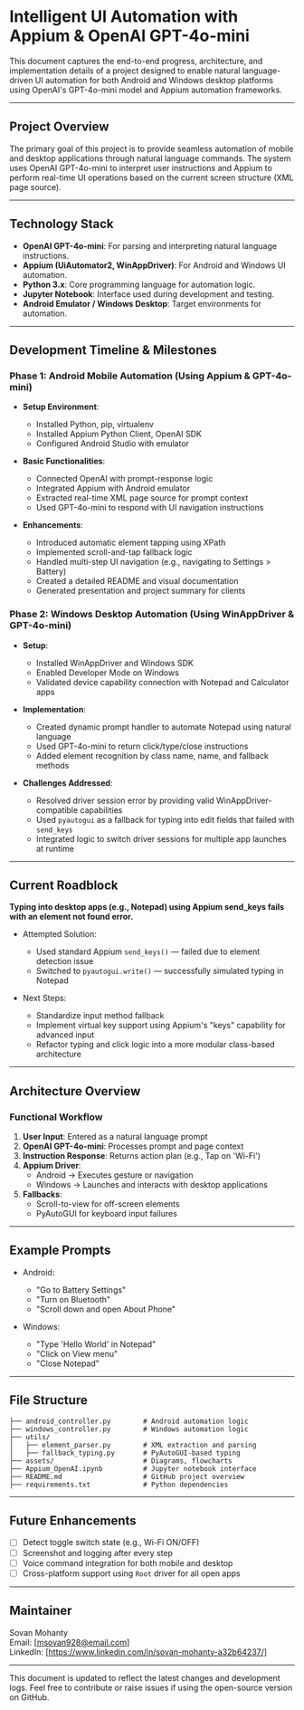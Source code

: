 # Intelligent UI Automation with Appium & OpenAI GPT-4o-mini

This document captures the end-to-end progress, architecture, and implementation details of a project designed to enable natural language-driven UI automation for both Android and Windows desktop platforms using OpenAI's GPT-4o-mini model and Appium automation frameworks.

---

## Project Overview

The primary goal of this project is to provide seamless automation of mobile and desktop applications through natural language commands. The system uses OpenAI GPT-4o-mini to interpret user instructions and Appium to perform real-time UI operations based on the current screen structure (XML page source).

---

## Technology Stack

- **OpenAI GPT-4o-mini**: For parsing and interpreting natural language instructions.
- **Appium (UiAutomator2, WinAppDriver)**: For Android and Windows UI automation.
- **Python 3.x**: Core programming language for automation logic.
- **Jupyter Notebook**: Interface used during development and testing.
- **Android Emulator / Windows Desktop**: Target environments for automation.

---

## Development Timeline & Milestones

### Phase 1: Android Mobile Automation (Using Appium & GPT-4o-mini)

- **Setup Environment**:
  - Installed Python, pip, virtualenv
  - Installed Appium Python Client, OpenAI SDK
  - Configured Android Studio with emulator

- **Basic Functionalities**:
  - Connected OpenAI with prompt-response logic
  - Integrated Appium with Android emulator
  - Extracted real-time XML page source for prompt context
  - Used GPT-4o-mini to respond with UI navigation instructions

- **Enhancements**:
  - Introduced automatic element tapping using XPath
  - Implemented scroll-and-tap fallback logic
  - Handled multi-step UI navigation (e.g., navigating to Settings > Battery)
  - Created a detailed README and visual documentation
  - Generated presentation and project summary for clients

### Phase 2: Windows Desktop Automation (Using WinAppDriver & GPT-4o-mini)

- **Setup**:
  - Installed WinAppDriver and Windows SDK
  - Enabled Developer Mode on Windows
  - Validated device capability connection with Notepad and Calculator apps

- **Implementation**:
  - Created dynamic prompt handler to automate Notepad using natural language
  - Used GPT-4o-mini to return click/type/close instructions
  - Added element recognition by class name, name, and fallback methods

- **Challenges Addressed**:
  - Resolved driver session error by providing valid WinAppDriver-compatible capabilities
  - Used `pyautogui` as a fallback for typing into edit fields that failed with `send_keys`
  - Integrated logic to switch driver sessions for multiple app launches at runtime

---

## Current Roadblock

**Typing into desktop apps (e.g., Notepad) using Appium send_keys fails with an element not found error.**

- Attempted Solution:
  - Used standard Appium `send_keys()` — failed due to element detection issue
  - Switched to `pyautogui.write()` — successfully simulated typing in Notepad

- Next Steps:
  - Standardize input method fallback
  - Implement virtual key support using Appium's "keys" capability for advanced input
  - Refactor typing and click logic into a more modular class-based architecture

---

## Architecture Overview

### Functional Workflow

1. **User Input**: Entered as a natural language prompt
2. **OpenAI GPT-4o-mini**: Processes prompt and page context
3. **Instruction Response**: Returns action plan (e.g., Tap on 'Wi-Fi')
4. **Appium Driver**:
   - Android → Executes gesture or navigation
   - Windows → Launches and interacts with desktop applications
5. **Fallbacks**:
   - Scroll-to-view for off-screen elements
   - PyAutoGUI for keyboard input failures

---

## Example Prompts

- Android:
  - "Go to Battery Settings"
  - "Turn on Bluetooth"
  - "Scroll down and open About Phone"

- Windows:
  - "Type 'Hello World' in Notepad"
  - "Click on View menu"
  - "Close Notepad"

---

## File Structure

```
├── android_controller.py        # Android automation logic
├── windows_controller.py        # Windows automation logic
├── utils/
│   ├── element_parser.py        # XML extraction and parsing
│   ├── fallback_typing.py       # PyAutoGUI-based typing
├── assets/                      # Diagrams, flowcharts
├── Appium_OpenAI.ipynb          # Jupyter notebook interface
├── README.md                    # GitHub project overview
├── requirements.txt             # Python dependencies
```

---

## Future Enhancements

- [ ] Detect toggle switch state (e.g., Wi-Fi ON/OFF)
- [ ] Screenshot and logging after every step
- [ ] Voice command integration for both mobile and desktop
- [ ] Cross-platform support using `Root` driver for all open apps

---

## Maintainer

Sovan Mohanty  
Email: [msovan928@email.com]  
LinkedIn: [https://www.linkedin.com/in/sovan-mohanty-a32b64237/]

---

This document is updated to reflect the latest changes and development logs. Feel free to contribute or raise issues if using the open-source version on GitHub.
